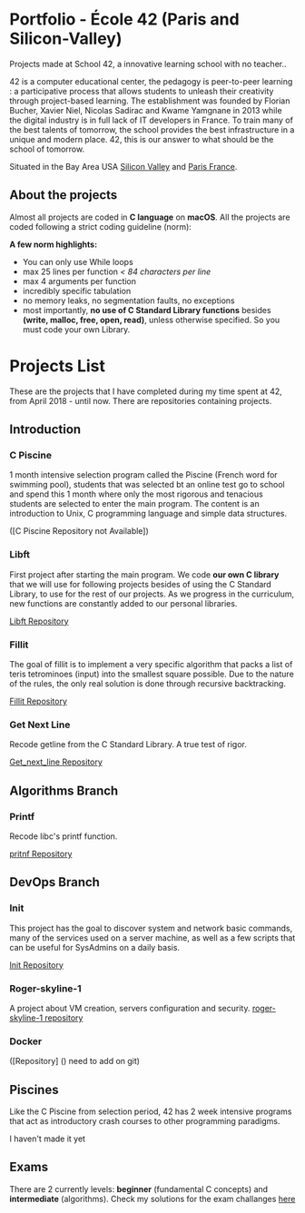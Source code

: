 # Portfolio - École 42 (Paris and Silicon-Valley)

Projects made at School 42, a innovative learning school with no teacher..

42 is a computer educational center, the pedagogy is peer-to-peer learning : a participative process that allows students to unleash their creativity through project-based learning. The establishment was founded by Florian Bucher, Xavier Niel, Nicolas Sadirac and Kwame Yamgnane in 2013 while the digital industry is in full lack of IT developers in France. To train many of the best talents of tomorrow, the school provides the best infrastructure in a unique and modern place. 42, this is our answer to what should be the school of tomorrow.

Situated in the Bay Area USA [Silicon Valley](https://www.42.us.org/) and [Paris France](http://http://www.42.fr/).

## About the projects

Almost all projects are coded in **C language** on **macOS**.
All the projects are coded following a strict coding guideline (norm):

**A few norm highlights:**
* You can only use While loops
* max 25 lines per function *< 84 characters per line*
* max 4 arguments per function
* incredibly specific tabulation
* no memory leaks, no segmentation faults, no exceptions
* most importantly, **no use of C Standard Library functions** besides **(write, malloc, free, open, read)**, unless otherwise specified. So you must code your own Library.

# Projects List

These are the projects that I have completed during my time spent at 42, from April 2018 - until now.
There are repositories containing projects.

## Introduction

### C Piscine
1 month intensive selection program called the Piscine (French word for swimming pool), students that was selected bt an online test go to school and spend this 1 month where only the most rigorous and tenacious students are selected to enter the main program. The content is an introduction to Unix, C programming language and simple data structures.

([C Piscine Repository not Available])

### Libft
First project after starting the main program. We code **our own C library** that we will use for following projects besides of using the C Standard Library, to use for the rest of our projects. As we progress in the curriculum, new functions are constantly added to our personal libraries.

[Libft Repository](https://github.com/thaisavelino/Libft)

### Fillit
The goal of fillit is to implement a very specific algorithm that packs a list of teris tetrominoes (input) into the smallest square possible. Due to the nature of the rules, the only real solution is done through recursive backtracking.

[Fillit Repository](https://github.com/thaisavelino/fillit)

### Get Next Line
  
  Recode getline from the C Standard Library. A true test of rigor.
  
  [Get_next_line Repository](https://github.com/thaisavelino/get_next_line)

## Algorithms Branch

  ### Printf
  
  Recode libc's printf function.
  
  [pritnf Repository](https://github.com/thaisavelino/printf)

## DevOps Branch

  ### Init
  
  This project has the goal to discover system and network basic commands, many of the services used on a server machine, as well as a few scripts that can be useful for SysAdmins on a daily basis.

  [Init Repository](https://github.com/thaisavelino/init-devops)

  ### Roger-skyline-1

  A project about VM creation, servers configuration and security.
  [roger-skyline-1 repository](ttps://github.com/thaisavelino/roger-skyline-1)

  ### Docker

  ([Repository] () need to add on git)

## Piscines

Like the C Piscine from selection period, 42 has 2 week intensive programs that act as introductory crash courses to other programming paradigms.

I haven't made it yet

## Exams

There are 2 currently levels: **beginner** (fundamental C concepts) and **intermediate** (algorithms). Check my solutions for the exam challanges [here](https://github.com/thaisavelino/ExamC-study)

